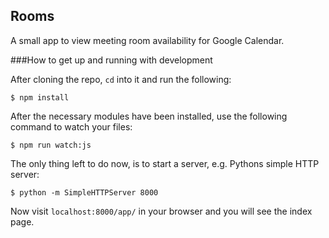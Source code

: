 ## Rooms

A small app to view meeting room availability for Google Calendar.

###How to get up and running with development

After cloning the repo, `cd` into it and run the following:

`$ npm install`

After the necessary modules have been installed, use the following command to watch your files:

`$ npm run watch:js`

The only thing left to do now, is to start a server, e.g. Pythons simple HTTP server:

`$ python -m SimpleHTTPServer 8000`

Now visit `localhost:8000/app/` in your browser and you will see the index page.
